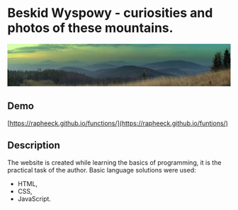 # Beskid Wyspowy - curiosities and photos of these mountains.

![Panoramic view of Beski Wyspowy](https://github.com/rapheeck/homepage/blob/main/images/Beskid_Wyspowy_a10.jpg)

## Demo

[https://rapheeck.github.io/functions/](https://rapheeck.github.io/funtions/)

## Description

The website is created while learning the basics of programming, it is the practical task of the author.
Basic language solutions were used:
- HTML,
- CSS,
- JavaScript.
